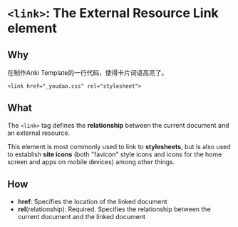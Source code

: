 # `<link>`: The External Resource Link element

## Why 

在制作Anki Template的一行代码，使得卡片词语高亮了。

```
<link href="_youdao.css" rel="stylesheet">
```




## What

The `<link>` tag defines the **relationship** between the current document and an external resource. 

This element is most commonly used to link to **stylesheets**, but is also used to establish **site icons** (both "favicon" style icons and icons for the home screen and apps on mobile devices) among other things.


## How 

* **href**: Specifies the location of the linked document
* **rel**(relationship): Required. Specifies the relationship between the current document and the linked document

